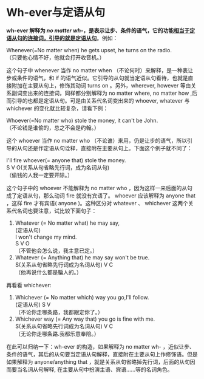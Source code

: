 # Wh-ever与定语从句

<b>**wh-ever** 解释为 <em>no matter wh-</em>，是表示**让步、条件**的语气，它的功能<u>相当于定语从句的连接词，引导的就是**定语从句**</u></b>。例如：  
>  
Whenever(=No matter when) he gets upset, he turns on the radio.  
（只要他心情不好，他就会打开收音机。）  

这个句子中 whenever 当作 no matter when  （不论何时）来解释，是一种表让步或条件的语气，和 if 的语气近似。它引导的从句就当定语从句看待，也就是直接附加在主要从句上，修饰其动词 turns on 。另外，wherever, however 等由关系副词变出来的连接词，同样都分别解释为 no matter where, no matter how ,后而引导的也都是定语从句。可是由关系代名词变出来的 whoever, whatever 与 whichever 的变化就比较复杂，请看下例：  
>  
Whoever(=No matter who) stole the money, it can't be John.  
（不论钱是谁偷的，总之不会是约翰。）  

这个 whoever 当作 no matter who  （不论谁）来用，仍是让步的语气，所以引导的从句还是作定语从句诠释，直接附在主要从句上。下面这个例子就不同了：  
>  
I'll fire whoever(= anyone that) stole the money.  
S V O(关系从句省略先行词，成为名词从句)  
（偷钱的人我一定要开除。）  

这个句子中的 whoever 不能解释为 no matter who ，因为这样一来后面的从句成了定语从句，那么动词 fire 就没有宾语了。 whoever 应该解释为 anyone that ，这样 fire 才有宾语( anyone )。这种区分对 whatever 、 whichever 这两个关系代名词也要注意，试比较下面句子：  
>  
1. Whatever (= No matter what) he may say,  
(定语从句)  
I won't change my mind.  
S V O  
（不管他会怎么说，我主意已定。）  
2. Whatever (= Anything that) he may say won't be true.  
S(关系从句省略先行词成为名词从句) V C  
（他再说什么都是騙人的。）  

再看看 whichever:  
>  
1. Whichever (= No matter which) way you go,I'll follow.  
(定语从句) S V  
（不论你走哪条路，我都跟定你了。）  
2. Whichever way (= Any way that) you go is fine with me.  
S(关系从句省略先行词成为名词从句) V C  
（无论你走哪条路.我都乐意奉陪。）  

在此可以归纳一下：wh-ever 的构造，如果解释为 no matter wh- ，近似让步、条件的语气，其后的从句要当定语从句解释，直接附在主要从句上作修饰语。但是如果解释为 anyone/anything that ，就是关系从句省略掉先行词，后面的从句因而要当名词从句解释, 在主要从句中扮演主语、宾语……等的名词角色。